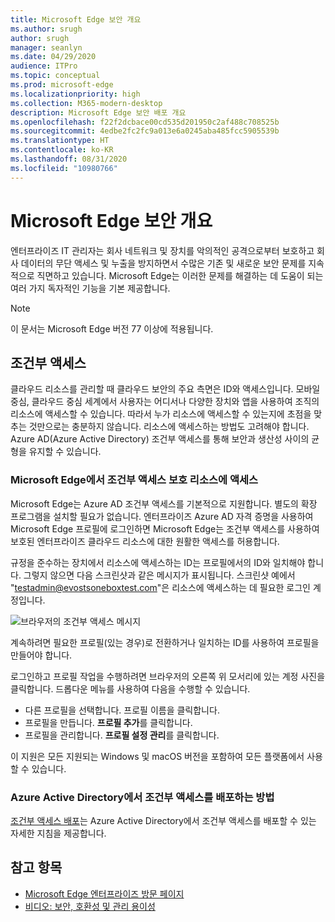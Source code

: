 ```yaml
---
title: Microsoft Edge 보안 개요
ms.author: srugh
author: srugh
manager: seanlyn
ms.date: 04/29/2020
audience: ITPro
ms.topic: conceptual
ms.prod: microsoft-edge
ms.localizationpriority: high
ms.collection: M365-modern-desktop
description: Microsoft Edge 보안 배포 개요
ms.openlocfilehash: f22f2dcbace00cd535d201950c2af488c708525b
ms.sourcegitcommit: 4edbe2fc2fc9a013e6a0245aba485fcc5905539b
ms.translationtype: HT
ms.contentlocale: ko-KR
ms.lasthandoff: 08/31/2020
ms.locfileid: "10980766"
---
```

# Microsoft Edge 보안 개요
  
엔터프라이즈 IT 관리자는 회사 네트워크 및 장치를 악의적인 공격으로부터 보호하고 회사 데이터의 무단 액세스 및 누출을 방지하면서 수많은 기존 및 새로운 보안 문제를 지속적으로 직면하고 있습니다. Microsoft Edge는 이러한 문제를 해결하는 데 도움이 되는 여러 가지 독자적인 기능을 기본 제공합니다.

> [!NOTE]
> 이 문서는 Microsoft Edge 버전 77 이상에 적용됩니다.

## 조건부 액세스

클라우드 리소스를 관리할 때 클라우드 보안의 주요 측면은 ID와 액세스입니다. 모바일 중심, 클라우드 중심 세계에서 사용자는 어디서나 다양한 장치와 앱을 사용하여 조직의 리소스에 액세스할 수 있습니다. 따라서 누가 리소스에 액세스할 수 있는지에 초점을 맞추는 것만으로는 충분하지 않습니다. 리소스에 액세스하는 방법도 고려해야 합니다. Azure AD(Azure Active Directory) 조건부 액세스를 통해 보안과 생산성 사이의 균형을 유지할 수 있습니다.

### Microsoft Edge에서 조건부 액세스 보호 리소스에 액세스

Microsoft Edge는 Azure AD 조건부 액세스를 기본적으로 지원합니다. 별도의 확장 프로그램을 설치할 필요가 없습니다. 엔터프라이즈 Azure AD 자격 증명을 사용하여 Microsoft Edge 프로필에 로그인하면 Microsoft Edge는 조건부 액세스를 사용하여 보호된 엔터프라이즈 클라우드 리소스에 대한 원활한 액세스를 허용합니다.

규정을 준수하는 장치에서 리소스에 액세스하는 ID는 프로필에서의 ID와 일치해야 합니다.  그렇지 않으면 다음 스크린샷과 같은 메시지가 표시됩니다. 스크린샷 예에서 "testadmin@evostsoneboxtest.com"은 리소스에 액세스하는 데 필요한 로그인 계정입니다.

![브라우저의 조건부 액세스 메시지](./media/edge-security/microsoft-edge-security-conditional-access.png)

계속하려면 필요한 프로필(있는 경우)로 전환하거나 일치하는 ID를 사용하여 프로필을 만들어야 합니다.

로그인하고 프로필 작업을 수행하려면 브라우저의 오른쪽 위 모서리에 있는 계정 사진을 클릭합니다. 드롭다운 메뉴를 사용하여 다음을 수행할 수 있습니다.

- 다른 프로필을 선택합니다. 프로필 이름을 클릭합니다.
- 프로필을 만듭니다. **프로필 추가**를 클릭합니다.
- 프로필을 관리합니다. **프로필 설정 관리**를 클릭합니다.

이 지원은 모든 지원되는 Windows 및 macOS 버전을 포함하여 모든 플랫폼에서 사용할 수 있습니다.

### Azure Active Directory에서 조건부 액세스를 배포하는 방법

[조건부 액세스 배포](https://docs.microsoft.com/azure/active-directory/conditional-access/plan-conditional-access)는 Azure Active Directory에서 조건부 액세스를 배포할 수 있는 자세한 지침을 제공합니다.

## 참고 항목

- [Microsoft Edge 엔터프라이즈 방문 페이지](https://aka.ms/EdgeEnterprise)
- [비디오: 보안, 호환성 및 관리 용이성](/microsoft-edge-video-security-compatibility-manageability.md)
